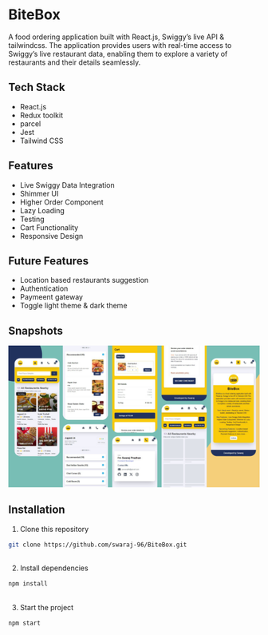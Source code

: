 
# BiteBox

A food ordering application built with React.js, Swiggy’s live API & tailwindcss. The application provides users with
real-time access to Swiggy’s live restaurant data, enabling them to explore a variety of restaurants and their details
seamlessly.


## Tech Stack

- React.js 
- Redux toolkit
- parcel
- Jest
- Tailwind CSS


## Features

- Live Swiggy Data Integration
-  Shimmer UI
- Higher Order Component
- Lazy Loading
- Testing
- Cart Functionality
- Responsive Design


## Future Features
- Location based restaurants suggestion
- Authentication
- Paymeent gateway
- Toggle light theme & dark theme

## Snapshots
![Screen shot](./images/bitebox%20mob.png)
## Installation

1. Clone this repository
```bash
git clone https://github.com/swaraj-96/BiteBox.git
  
```
2. Install dependencies
```bash
npm install
  
```
3. Start the project
```bash
npm start
  
```